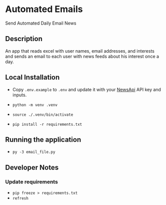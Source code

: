 # Automated Emails
Send Automated Daily Email News

## Description

An app that reads excel with user names, email addresses, and interests and sends an email to each user
with news feeds about his interest once a day.

## Local Installation

* Copy `.env.example` to `.env` and update it with your [NewsApi](https://newsapi.org/account) API key and inputs.

* `python -m venv .venv`
* `source ./.venv/bin/activate`
* `pip install -r requirements.txt`

## Running the application

* `py -3 email_file.py`



## Developer Notes

### Update requirements
* `pip freeze > requirements.txt`
* `refresh`
